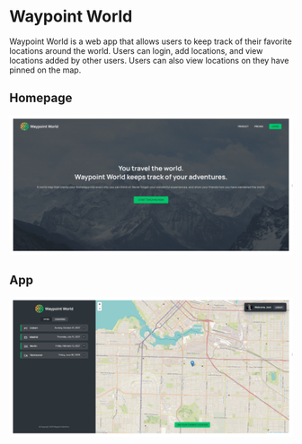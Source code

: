 # Waypoint World

Waypoint World is a web app that allows users to keep track of their favorite locations around the world. Users can login, add locations, and view locations added by other users. Users can also view locations on they have pinned on the map.

## Homepage

![Homepage](/homepage.jpg)

## App

![App Page](/preview.jpg)
